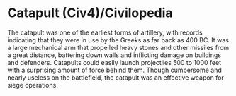 # Catapult (Civ4)/Civilopedia

The catapult was one of the earliest forms of artillery, with records indicating that they were in use by the Greeks as far back as 400 BC. It was a large mechanical arm that propelled heavy stones and other missiles from a great distance, battering down walls and inflicting damage on buildings and defenders. Catapults could easily launch projectiles 500 to 1000 feet with a surprising amount of force behind them. Though cumbersome and nearly useless on the battlefield, the catapult was an effective weapon for siege operations.